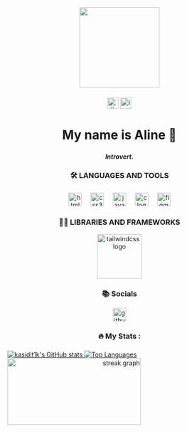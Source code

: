<div align="center">
  <img height="180" src="https://github.com/kasidit1k/kasidit1k/assets/130274177/9d663cc3-aafc-4613-827f-e33bfc2d12d7" />
</div>

###

<div align="center">
  <img src="https://img.shields.io/static/v1?message=Discord&logo=discord&label=&color=7289DA&logoColor=white&labelColor=&style=for-the-badge" height="25" alt="discord logo"  />
  <img src="https://img.shields.io/static/v1?message=Instagram&logo=instagram&label=&color=E4405F&logoColor=white&labelColor=&style=for-the-badge" height="25" alt="instagram logo"  />
</div>

###

<h1 align="center">My name is Aline 👋</h1>

###


<h5 align="center"> Introvert. </h5>

###

<h3 align="center">🛠 LANGUAGES AND TOOLS</h3>

###

<div align="center">
  <img src="https://cdn.jsdelivr.net/gh/devicons/devicon/icons/html5/html5-original.svg" height="30" alt="html5 logo"  />
  <img width="12" />
  <img src="https://cdn.jsdelivr.net/gh/devicons/devicon/icons/css3/css3-original.svg" height="30" alt="css3 logo"  />
  <img width="12" />
  <img src="https://cdn.jsdelivr.net/gh/devicons/devicon/icons/java/java-original.svg" height="30" alt="java logo"  />
  <img width="12" />
  <img src="https://cdn.jsdelivr.net/gh/devicons/devicon/icons/c/c-original.svg" height="30" alt="c logo"  />
  <img width="12" />
  <img src="https://cdn.jsdelivr.net/gh/devicons/devicon/icons/figma/figma-original.svg" height="30" alt="figma logo"  />
</div>

###

<h3 align="center">👩‍💻 LIBRARIES AND FRAMEWORKS</h3>

<div align="center">
  <img src="https://cdn.jsdelivr.net/gh/devicons/devicon/icons/tailwindcss/tailwindcss-original-wordmark.svg" height="100" alt="tailwindcss logo"  />
</div>

###

<h3 align="center">📚 Socials</h3>
<div align="center">
  <img src="https://cdn.jsdelivr.net/gh/devicons/devicon/icons/github/github-original.svg" height="30" alt="github logo"  />
</div>

###

<h3 align="center">🔥   My Stats :</h3>

###


<a href="http://www.github.com/kasidit1k">
  <img src="https://github-readme-stats.vercel.app/api?username=kasidit1k&show_icons=true&hide=&count_private=true&title_color=0891b2&text_color=ffffff&icon_color=0891b2&bg_color=1c1917&hide_border=true&show_icons=true" alt="kasidit1k's GitHub stats" />
</a>

<a href="https://github.com/kasidit1k" align="left">
  <img src="https://github-readme-stats.vercel.app/api/top-langs/?username=kasidit1k&langs_count=10&title_color=0891b2&text_color=ffffff&icon_color=0891b2&bg_color=1c1917&hide_border=true&locale=en&custom_title=Top%20%Languages" alt="Top Languages" />
</a>

<span align="right">
  <img src="https://streak-stats.demolab.com?user=maurodesouza&locale=en&mode=daily&theme=dark&hide_border=false&border_radius=5&order=3" height="150" width="300" alt="streak graph"  />
<span>

###
